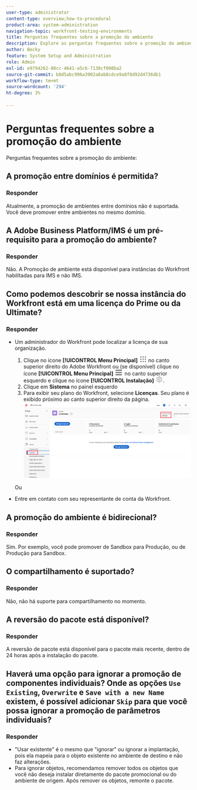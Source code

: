 ```yaml
---
user-type: administrator
content-type: overview;how-to-procedural
product-area: system-administration
navigation-topic: workfront-testing-environments
title: Perguntas frequentes sobre a promoção do ambiente
description: Explore as perguntas frequentes sobre a promoção do ambiente Workfront.
author: Becky
feature: System Setup and Administration
role: Admin
exl-id: e9794262-80cc-4641-a5c6-7130cf008ba2
source-git-commit: b8d5abc996a3902a8ab8cdce9a8f8d92d4736db1
workflow-type: tm+mt
source-wordcount: '294'
ht-degree: 3%

---
```


# Perguntas frequentes sobre a promoção do ambiente

Perguntas frequentes sobre a promoção do ambiente:

## A promoção entre domínios é permitida?

### Responder

Atualmente, a promoção de ambientes entre domínios não é suportada. Você deve promover entre ambientes no mesmo domínio.

## A Adobe Business Platform/IMS é um pré-requisito para a promoção do ambiente?

### Responder

Não. A Promoção de ambiente está disponível para instâncias do Workfront habilitadas para IMS e não IMS.

## Como podemos descobrir se nossa instância do Workfront está em uma licença do Prime ou da Ultimate?

### Responder

* Um administrador do Workfront pode localizar a licença de sua organização.

   1. Clique no ícone **[!UICONTROL Menu Principal]** ![Menu Principal](/help/_includes/assets/main-menu-icon.png) no canto superior direito do Adobe Workfront ou (se disponível) clique no ícone **[!UICONTROL Menu Principal]** ![Menu Principal](/help/_includes/assets/main-menu-icon-left-nav.png) no canto superior esquerdo e clique no ícone **[!UICONTROL Instalação]** ![Instalação](/help/_includes/assets/gear-icon-setup.png).
   1. Clique em **Sistema** no painel esquerdo
   1. Para exibir seu plano do Workfront, selecione **Licenças**.
Seu plano é exibido próximo ao canto superior direito da página.
      ![Localizar plano](assets/locate-plan.png)

  Ou
* Entre em contato com seu representante de conta da Workfront.

## A promoção do ambiente é bidirecional?

### Responder

Sim. Por exemplo, você pode promover de Sandbox para Produção, ou de Produção para Sandbox.

## O compartilhamento é suportado?

### Responder

Não, não há suporte para compartilhamento no momento.

## A reversão do pacote está disponível?

### Responder

A reversão de pacote está disponível para o pacote mais recente, dentro de 24 horas após a instalação do pacote.

## Haverá uma opção para ignorar a promoção de componentes individuais? Onde as opções `Use Existing`, `Overwrite` e `Save with a new Name` existem, é possível adicionar `Skip` para que você possa ignorar a promoção de parâmetros individuais?

### Responder

* &quot;Usar existente&quot; é o mesmo que &quot;ignorar&quot; ou ignorar a implantação, pois ela mapeia para o objeto existente no ambiente de destino e não faz alterações.
* Para ignorar objetos, recomendamos remover todos os objetos que você não deseja instalar diretamente do pacote promocional ou do ambiente de origem. Após remover os objetos, remonte o pacote.
